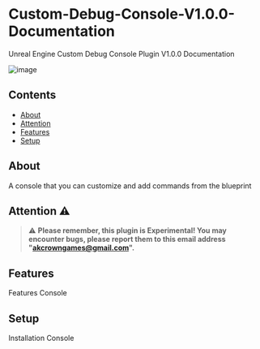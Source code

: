 # Custom-Debug-Console-V1.0.0-Documentation
Unreal Engine Custom Debug Console Plugin V1.0.0 Documentation

![image](https://github.com/user-attachments/assets/de989d0f-4afa-4206-b0f4-2d87f49cc86e)

## Contents
- [About](#about)
- [Attention](#attention)
- [Features](#features)
- [Setup](#Setup)

## About
A console that you can customize and add commands from the blueprint

## Attention :warning:
> :warning: **Please remember, this plugin is Experimental! You may encounter bugs, please report them to this email address "akcrowngames@gmail.com".**

## Features
Features Console

## Setup
Installation Console
